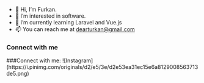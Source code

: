 - 👋 Hi, I’m Furkan.
- 👀 I’m interested in software.
- 🌱 I’m currently learning Laravel and Vue.js
- 📫 You can reach me at dearturkan@gmail.com

<h3>Connect with me</h3>
###Connect with me:
![Instagram](https://i.pinimg.com/originals/d2/e5/3e/d2e53ea31ec15e6a8129008563713de5.png)
